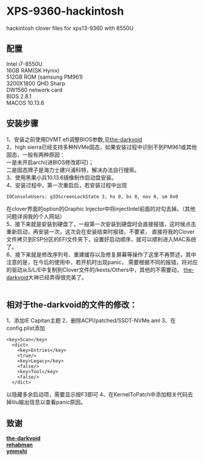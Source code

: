 # XPS-9360-hackintosh
hackintosh clover files for xps13-9360 with 8550U 
<br>

## 配置
Intel i7-8550U<br>
16GB RAM(SK Hynix)<br>
512GB ROM (samsung PM961)<br>
3200X1800 QHD Sharp<br>
DW1560 network card<br>
BIOS 2.8.1 <br>
MACOS 10.13.6<br>


## 安装步骤
1、安装之前使用DVMT.efi调整BIOS参数,见[the-darkvoid](https://github.com/the-darkvoid/XPS9360-macOS)<br>
2、high sierra已经支持多种NVMe固态，如果安装过程中识别不到PM961或其他固态，一般有两种原因：<br>
一是未开启archi(进BIOS修改即可)；<br>
二是固态牌子是海力士建兴浦科特，解决办法自行搜索。<br>
3、使用黑果小兵10.13.6镜像制作启动盘安装。<br>
4、安装过程中，第一次重启后，若安装过程中出现<br>
```
IOConsoleUsers: gIOScreenLockState 3, hs 0, bs 0, nov 0, sm 0x0
```
在clover界面的option的Graphic Injector中将injectIntel前面的对勾去掉。（其他问题详询我的个人网站）<br>
5、接下来就是安装到硬盘了，一般第一次安装到硬盘时会直接报错，这时候点击重新启动，再安装一次，这次会在安装结束时报错，不要紧，
直接将我的Clover文件拷贝到ESP分区的EFI文件夹下，设置好启动顺序，就可以顺利进入MAC系统了。<br>
6、接下来就是修改序列号、重建缓存以及修复屏幕等操作了这里不再赘述，其中注意的是，在今后的使用中，若开机时出现panic，
需要根据不同的报错，将对应的驱动从S/L/E中复制到Clover文件的/kexts/Others中，其他的不需要动，
[the-darkvoid](https://github.com/the-darkvoid/XPS9360-macOS)大神已经弄得很完美了。<br>
<br>

## 相对于the-darkvoid的文件的修改：
1、添加IE Capitan主题
2、删除ACPI/patched/SSDT-NVMe.aml
3、在config.plist添加
```
<key>Scan</key>
  <dict>
    <key>Entries</key>
    <true/>
    <key>Legacy</key>
    <false/>
    <key>Tool</key>
    <false/>
  </dict>
```
以隐藏多余启动项，需要显示按F3即可
4、在KernelToPatch中添加相关代码去掉lilu输出信息以查看panic原因。
<br>

## 致谢
**[the-darkvoid](https://github.com/the-darkvoid/XPS9360-macOS)**<br>
**[rehabman](https://github.com/RehabMan/patch-nvme)**<br>
**[ymmshi](https://github.com/ymmshi/XPS-9360)**<br>

